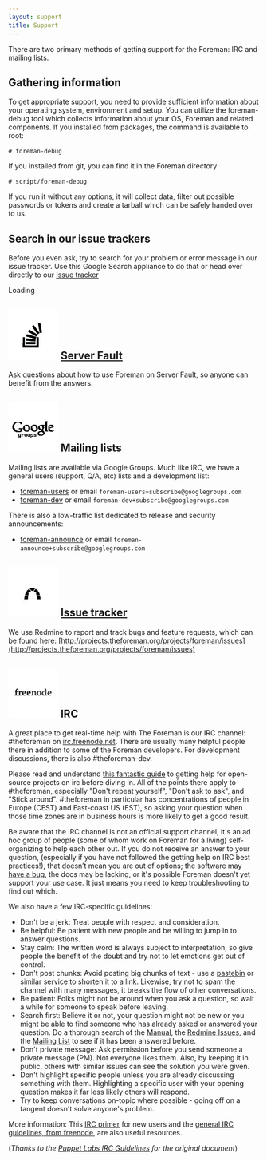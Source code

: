 ```yaml
---
layout: support
title: Support
---
```


There are two primary methods of getting support for the Foreman: IRC and mailing lists.

## Gathering information

To get appropriate support, you need to provide sufficient information about
your operating system, environment and setup. You can utilize the
foreman-debug tool which collects information about your OS, Foreman and
related components. If you installed from packages, the command is available
to root:

    # foreman-debug

If you installed from git, you can find it in the Foreman directory:

    # script/foreman-debug

If you run it without any options, it will collect data, filter out possible
passwords or tokens and create a tarball which can be safely handed over to
us.

## Search in our issue trackers

Before you even ask, try to search for your problem or error message in our
issue tracker. Use this Google Search appliance to do that or head over
directly to our [Issue tracker](http://projects.theforeman.org/projects/foreman/issues)

<div id='cse' style='width: 100%;'>Loading</div>
<script src='//www.google.com/jsapi' type='text/javascript'></script>
<script type='text/javascript'>
google.load('search', '1', {language: 'en', style: google.loader.themes.V2_DEFAULT});
google.setOnLoadCallback(function() {
  var customSearchOptions = {};
  var orderByOptions = {};
  orderByOptions['keys'] = [{label: 'Relevance', key: ''} , {label: 'Date', key: 'date'}];
  customSearchOptions['enableOrderBy'] = true;
  customSearchOptions['orderByOptions'] = orderByOptions;
  customSearchOptions['overlayResults'] = true;
  var customSearchControl =   new google.search.CustomSearchControl('008733672072027131561:vylcjp0yqjw', customSearchOptions);
  customSearchControl.setResultSetSize(google.search.Search.FILTERED_CSE_RESULTSET);
  var options = new google.search.DrawOptions();
  options.setAutoComplete(true);
  customSearchControl.draw('cse', options);
}, true);
</script>
<style type='text/css'>
  .gsc-control-cse {
    font-family: Arial, sans-serif;
    border-color: #FFFFFF;
    background-color: #FFFFFF;
  }
  .gsc-control-cse .gsc-table-result {
    font-family: Arial, sans-serif;
  }
  input.gsc-input, .gsc-input-box, .gsc-input-box-hover, .gsc-input-box-focus {
    border-color: #D9D9D9;
  }
  input.gsc-search-button, input.gsc-search-button:hover, input.gsc-search-button:focus {
    border-color: #666666;
    background-color: #CECECE;
    background-image: none;
    filter: none;

  }
  .gsc-tabHeader.gsc-tabhInactive {
    border-color: #FF9900;
    background-color: #FFFFFF;
  }
  .gsc-tabHeader.gsc-tabhActive {
    border-color: #E9E9E9;
    background-color: #E9E9E9;
    border-bottom-color: #FF9900
  }
  .gsc-tabsArea {
    border-color: #FF9900;
  }
  .gsc-webResult.gsc-result, .gsc-results .gsc-imageResult {
    border-color: #FFFFFF;
    background-color: #FFFFFF;
  }
  .gsc-webResult.gsc-result:hover, .gsc-imageResult:hover {
    border-color: #FFFFFF;
    background-color: #FFFFFF;
  }
  .gs-webResult.gs-result a.gs-title:link, .gs-webResult.gs-result a.gs-title:link b, .gs-imageResult a.gs-title:link, .gs-imageResult a.gs-title:link b  {
    color: #0000CC;
  }
  .gs-webResult.gs-result a.gs-title:visited, .gs-webResult.gs-result a.gs-title:visited b, .gs-imageResult a.gs-title:visited, .gs-imageResult a.gs-title:visited b {
    color: #0000CC;
  }
  .gs-webResult.gs-result a.gs-title:hover, .gs-webResult.gs-result a.gs-title:hover b, .gs-imageResult a.gs-title:hover, .gs-imageResult a.gs-title:hover b {
    color: #0000CC;
  }
  .gs-webResult.gs-result a.gs-title:active, .gs-webResult.gs-result a.gs-title:active b, .gs-imageResult a.gs-title:active, .gs-imageResult a.gs-title:active b {
    color: #0000CC;
  }
  .gsc-cursor-page {
    color: #0000CC;
  }
  a.gsc-trailing-more-results:link {
    color: #0000CC;
  }
  .gs-webResult .gs-snippet, .gs-imageResult .gs-snippet, .gs-fileFormatType {
    color: #000000;
  }
  .gs-webResult div.gs-visibleUrl, .gs-imageResult div.gs-visibleUrl {
    color: #008000;
  }
  .gs-webResult div.gs-visibleUrl-short {
    color: #008000;
  }
  .gs-webResult div.gs-visibleUrl-short  {
    display: none;
  }
  .gs-webResult div.gs-visibleUrl-long {
    display: block;
  }
  .gs-promotion div.gs-visibleUrl-short {
    display: none;
  }
  .gs-promotion div.gs-visibleUrl-long  {
    display: block;
  }
  .gsc-cursor-box {
    border-color: #FFFFFF;
  }
  .gsc-results .gsc-cursor-box .gsc-cursor-page {
    border-color: #E9E9E9;
    background-color: #FFFFFF;
    color: #0000CC;
  }
  .gsc-results .gsc-cursor-box .gsc-cursor-current-page {
    border-color: #FF9900;
    background-color: #FFFFFF;
    color: #0000CC;
  }
  .gsc-webResult.gsc-result.gsc-promotion {
    border-color: #336699;
    background-color: #FFFFFF;
  }
  .gsc-completion-title {
    color: #0000CC;
  }
  .gsc-completion-snippet {
    color: #000000;
  }
  .gs-promotion a.gs-title:link,.gs-promotion a.gs-title:link *,.gs-promotion .gs-snippet a:link  {
    color: #0000CC;
  }
  .gs-promotion a.gs-title:visited,.gs-promotion a.gs-title:visited *,.gs-promotion .gs-snippet a:visited {
    color: #0000CC;
  }
  .gs-promotion a.gs-title:hover,.gs-promotion a.gs-title:hover *,.gs-promotion .gs-snippet a:hover  {
    color: #0000CC;
  }
  .gs-promotion a.gs-title:active,.gs-promotion a.gs-title:active *,.gs-promotion .gs-snippet a:active {
    color: #0000CC;
  }
  .gs-promotion .gs-snippet, .gs-promotion .gs-title .gs-promotion-title-right, .gs-promotion .gs-title .gs-promotion-title-right * {
    color: #000000;
  }
  .gs-promotion .gs-visibleUrl,.gs-promotion .gs-visibleUrl-short  {
    color: #008000;
  }
</style>

## ![](static/images/stackoverflow.png) [Server Fault](http://serverfault.com/search?q=foreman)
Ask questions about how to use Foreman on Server Fault, so anyone can benefit from the answers.

## ![](static/images/google-groups.png) Mailing lists
Mailing lists are available via Google Groups. Much like IRC, we have a general users (support, Q/A, etc) lists and a development list:

* [foreman-users](https://groups.google.com/forum/?fromgroups#!forum/foreman-users) or email `foreman-users+subscribe@googlegroups.com`
* [foreman-dev](https://groups.google.com/forum/?fromgroups#!forum/foreman-dev) or email `foreman-dev+subscribe@googlegroups.com`

There is also a low-traffic list dedicated to release and security announcements:

* [foreman-announce](https://groups.google.com/forum/?fromgroups#!forum/foreman-announce) or email `foreman-announce+subscribe@googlegroups.com`

## ![](static/images/redmine.png) [Issue tracker](http://projects.theforeman.org/projects/foreman/issues)
We use Redmine to report and track bugs and feature requests, which can be found here: [http://projects.theforeman.org/projects/foreman/issues](http://projects.theforeman.org/projects/foreman/issues)

## ![](static/images/freenode.png) IRC

A great place to get real-time help with The Foreman is our IRC channel: #theforeman
on [irc.freenode.net](http://webchat.freenode.net/). There are
usually many helpful people there in addition to some of the Foreman
developers. For development discussions, there is also #theforeman-dev.

Please read and understand [this fantastic guide](http://workaround.org/getting-help-on-irc)
to getting help for open-source projects on irc before diving in. All of the
points there apply to #theforeman, especially "Don't repeat yourself", "Don't
ask to ask", and "Stick around".  #theforeman in particular has concentrations
of people in Europe (CEST) and East-coast US (EST), so asking your question
when those time zones are in business hours is more likely to get a good
result.

Be aware that the IRC channel is not an official support channel, it's an ad
hoc group of people (some of whom work on Foreman for a living) self-organizing
to help each other out. If you do not receive an answer to your question,
(especially if you have not followed the getting help on IRC best practices!),
that doesn’t mean you are out of options; the software may [have a
bug](http://projects.theforeman.org/projects/foreman/issues), the docs may be
lacking, or it's possible Foreman doesn't yet support your use case. It just
means you need to keep troubleshooting to find out which.

We also have a few IRC-specific guidelines:

* Don't be a jerk: Treat people with respect and consideration.
* Be helpful: Be patient with new people and be willing to jump in to answer questions.
* Stay calm: The written word is always subject to interpretation, so give people the benefit of the doubt and try not to let emotions get out of control.
* Don't post chunks: Avoid posting big chunks of text - use a [pastebin](http://pastie.org/) or similar service to shorten it to a link. Likewise, try not to spam the channel with many messages, it breaks the flow of other conversations.
* Be patient: Folks might not be around when you ask a question, so wait a while for someone to speak before leaving.
* Search first: Believe it or not, your question might not be new or you might be able to find someone who has already asked or answered your question. Do a thorough search of the [Manual](http://theforeman.org/), the [Redmine Issues](http://projects.theforeman.org/projects/foreman/issues), and the [Mailing List](https://groups.google.com/forum/#!forum/foreman-users) to see if it has been answered before.
* Don't private message: Ask permission before you send someone a private message (PM). Not everyone likes them. Also, by keeping it in public, others with similar issues can see the solution you were given.
* Don't highlight specific people unless you are already discussing something with them. Highlighting a specific user with your opening question makes it far less likely others will respond.
* Try to keep conversations on-topic where possible - going off on a tangent doesn't solve anyone's problem.

More information: This [IRC primer](http://irchelp.org/irchelp/ircprimer.html) for new users and the [general IRC guidelines, from freenode](http://freenode.net/channel_guidelines.shtml), are also useful resources.

(_Thanks to the [Puppet Labs IRC Guidelines](http://docs.puppetlabs.com/community/community_guidelines.html#irc-guidelines) for the original document_)
